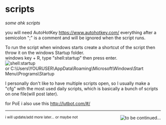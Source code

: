 # scripts
<i>some ahk scripts</i>

you will need AutoHotKey https://www.autohotkey.com/
everything after a semicolon ";" is a comment and will be ignored when the script runs.

To run the script when windows starts create a shortcut of the script then throw it on the windows Startup folder.<br>
windows key + R, type "shell:startup" then press enter.<br>
<img src="https://i.imgur.com/FdmOJXT.jpg" alt="shell:startup"><br>
<h20>or C:\Users\YOURUSER\AppData\Roaming\Microsoft\Windows\Start Menu\Programs\Startup


I personally don't like to have multiple scripts open, so I usually make a "cfg" with the most used daily scripts, which is basically a bunch of scripts on one file(will post later).


for PoE i also use this
http://lutbot.com/#/



<hr>
<small>i will update/add more later...    or maybe not</small>




<img src="https://i0.kym-cdn.com/photos/images/newsfeed/001/026/838/cc4.jpeg" alt="to be continued..." align="right">
